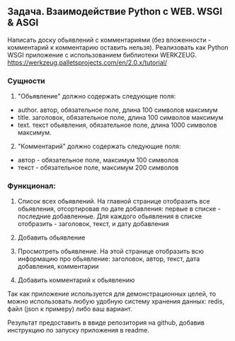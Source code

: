 ## Задача. Взаимодействие Python c WEB. WSGI & ASGI

Написать доску обьявлений с комментариями (без вложенности - комментарий к комментарию оставить нельзя).
Реализовать как Python WSGI приложение с использованием библиотеки WERKZEUG.
https://werkzeug.palletsprojects.com/en/2.0.x/tutorial/

### Сущности

1. "Обьявление" должно содержать следующие поля:
- author. автор, обязательное поле, длина 100 символов максимум
- title. заголовок, обязательное поле, длина 100 символов максимум
- text. текст обьявления, обязательное поле, длина 1000 символов максимум.

2. "Комментарий"  должно содержать следующие поля:
- автор - обязательное поле, максимум 100 символов
- текст - обязательное поле, максимум 200 символов

### Функционал:

1) Список всех обьявлений.
На главной странице отобразить все обьявления,
отсортировав по дате добавления: первые в списке - последние добавленные.
Для каждого обьявления в списке отобразить - заголовок, текст, и дату добавления

2) Добавить обьявление

3) Просмотреть обьявление.
На этой странице отобразить всю информацию про обьявление:
заголовок, автор, текст, дата добавления, комментарии

4) Добавить комментарий к обьявлению

Так как приложение используется для демонстрационных целей,
то можно использовать любую удобную систему хранения данных:
redis, файл (json к примеру) либо ваш вариант.

Результат предоставить в ввиде репозитория на github,
добавив инструкцию по запуску приложения в readme.
